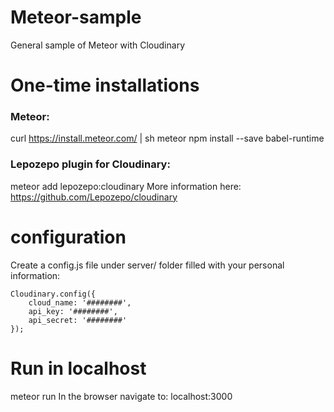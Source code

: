 # Meteor-sample
General sample of Meteor with Cloudinary

# One-time installations

### Meteor:
curl https://install.meteor.com/ | sh
meteor npm install --save babel-runtime

### Lepozepo plugin for Cloudinary:
meteor add lepozepo:cloudinary
More information here: https://github.com/Lepozepo/cloudinary

# configuration
Create a config.js file under server/ folder filled with your personal information:

	Cloudinary.config({
		cloud_name: '########',
		api_key: '########',
		api_secret: '########'
	});
  
# Run in localhost
meteor run
In the browser navigate to: localhost:3000
